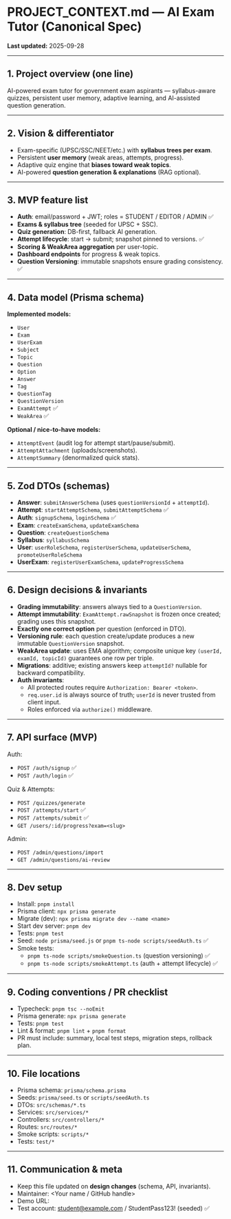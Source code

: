 # PROJECT_CONTEXT.md — AI Exam Tutor (Canonical Spec)

**Last updated:** 2025-09-28  

---

## 1. Project overview (one line)
AI-powered exam tutor for government exam aspirants — syllabus-aware quizzes, persistent user memory, adaptive learning, and AI-assisted question generation.

---

## 2. Vision & differentiator
- Exam-specific (UPSC/SSC/NEET/etc.) with **syllabus trees per exam**.  
- Persistent **user memory** (weak areas, attempts, progress).  
- Adaptive quiz engine that **biases toward weak topics**.  
- AI-powered **question generation & explanations** (RAG optional).  

---

## 3. MVP feature list

- **Auth**: email/password + JWT; roles = STUDENT / EDITOR / ADMIN ✅  
- **Exams & syllabus tree** (seeded for UPSC + SSC).  
- **Quiz generation**: DB-first, fallback AI generation.  
- **Attempt lifecycle**: start → submit; snapshot pinned to versions. ✅  
- **Scoring & WeakArea aggregation** per user-topic.  
- **Dashboard endpoints** for progress & weak topics.  
- **Question Versioning**: immutable snapshots ensure grading consistency. ✅  

---

## 4. Data model (Prisma schema)
**Implemented models:**  
- `User`  
- `Exam`  
- `UserExam`  
- `Subject`  
- `Topic`  
- `Question`  
- `Option`  
- `Answer`  
- `Tag`  
- `QuestionTag`  
- `QuestionVersion`  
- `ExamAttempt` ✅  
- `WeakArea` ✅  

**Optional / nice-to-have models:**  
- `AttemptEvent` (audit log for attempt start/pause/submit).  
- `AttemptAttachment` (uploads/screenshots).  
- `AttemptSummary` (denormalized quick stats).  

---

## 5. Zod DTOs (schemas)
- **Answer**: `submitAnswerSchema` (uses `questionVersionId` + `attemptId`).  
- **Attempt**: `startAttemptSchema`, `submitAttemptSchema` ✅  
- **Auth**: `signupSchema`, `loginSchema` ✅  
- **Exam**: `createExamSchema`, `updateExamSchema`  
- **Question**: `createQuestionSchema`  
- **Syllabus**: `syllabusSchema`  
- **User**: `userRoleSchema`, `registerUserSchema`, `updateUserSchema`, `promoteUserRoleSchema`  
- **UserExam**: `registerUserExamSchema`, `updateProgressSchema`  

---

## 6. Design decisions & invariants
- **Grading immutability**: answers always tied to a `QuestionVersion`.  
- **Attempt immutability**: `ExamAttempt.rawSnapshot` is frozen once created; grading uses this snapshot.  
- **Exactly one correct option** per question (enforced in DTO).  
- **Versioning rule**: each question create/update produces a new immutable `QuestionVersion` snapshot.  
- **WeakArea update**: uses EMA algorithm; composite unique key `(userId, examId, topicId)` guarantees one row per triple.  
- **Migrations**: additive; existing answers keep `attemptId?` nullable for backward compatibility.  
- **Auth invariants**:  
  - All protected routes require `Authorization: Bearer <token>`.  
  - `req.user.id` is always source of truth; `userId` is never trusted from client input.  
  - Roles enforced via `authorize()` middleware.  

---

## 7. API surface (MVP)
Auth:  
- `POST /auth/signup` ✅  
- `POST /auth/login` ✅  

Quiz & Attempts:  
- `POST /quizzes/generate`  
- `POST /attempts/start` ✅  
- `POST /attempts/submit` ✅  
- `GET /users/:id/progress?exam=<slug>`  

Admin:  
- `POST /admin/questions/import`  
- `GET /admin/questions/ai-review`  

---

## 8. Dev setup
- Install: `pnpm install`  
- Prisma client: `npx prisma generate`  
- Migrate (dev): `npx prisma migrate dev --name <name>`  
- Start dev server: `pnpm dev`  
- Tests: `pnpm test`  
- Seed: `node prisma/seed.js` or `pnpm ts-node scripts/seedAuth.ts` ✅  
- Smoke tests:  
  - `pnpm ts-node scripts/smokeQuestion.ts` (question versioning) ✅  
  - `pnpm ts-node scripts/smokeAttempt.ts` (auth + attempt lifecycle) ✅  

---

## 9. Coding conventions / PR checklist
- Typecheck: `pnpm tsc --noEmit`  
- Prisma generate: `npx prisma generate`  
- Tests: `pnpm test`  
- Lint & format: `pnpm lint` + `pnpm format`  
- PR must include: summary, local test steps, migration steps, rollback plan.  

---

## 10. File locations
- Prisma schema: `prisma/schema.prisma`  
- Seeds: `prisma/seed.ts` or `scripts/seedAuth.ts`  
- DTOs: `src/schemas/*.ts`  
- Services: `src/services/*`  
- Controllers: `src/controllers/*`  
- Routes: `src/routes/*`  
- Smoke scripts: `scripts/*`  
- Tests: `test/*`  

---

## 11. Communication & meta
- Keep this file updated on **design changes** (schema, API, invariants).  
- Maintainer: <Your name / GitHub handle>  
- Demo URL: <url>  
- Test account: student@example.com / StudentPass123! (seeded) ✅  
